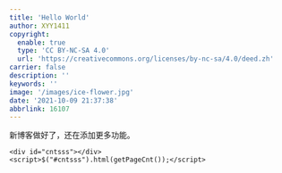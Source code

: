 ```yaml
---
title: 'Hello World'
author: XYY1411
copyright:
  enable: true
  type: 'CC BY-NC-SA 4.0'
  url: 'https://creativecommons.org/licenses/by-nc-sa/4.0/deed.zh'
carrier: false
description: ''
keywords: ''
image: '/images/ice-flower.jpg'
date: '2021-10-09 21:37:38'
abbrlink: 16107
---
```


新博客做好了，还在添加更多功能。

<script>
	let hostname = location.hostname;
let pathname = location.pathname;
function getPageCnt() {
    let url = "https://api.xyy1411.top/tools/viscnt/?hostname="
               + hostname + "&pathname=" + pathname;
    let text = "";
    $.get(url, function(result) {
        text = result;
    });
    return text;
}
	</script>
	<div id="cntsss"></div>
	<script>$("#cntsss").html(getPageCnt());</script>